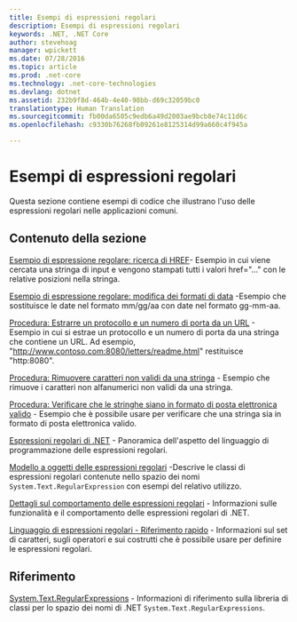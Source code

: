 ```yaml
---
title: Esempi di espressioni regolari
description: Esempi di espressioni regolari
keywords: .NET, .NET Core
author: stevehoag
manager: wpickett
ms.date: 07/28/2016
ms.topic: article
ms.prod: .net-core
ms.technology: .net-core-technologies
ms.devlang: dotnet
ms.assetid: 232b9f8d-464b-4e40-98bb-d69c32059bc0
translationtype: Human Translation
ms.sourcegitcommit: fb00da6505c9edb6a49d2003ae9bcb8e74c11d6c
ms.openlocfilehash: c9330b76268fb09261e8125314d99a660c4f945a

---
```


# <a name="regular-expression-examples"></a>Esempi di espressioni regolari

Questa sezione contiene esempi di codice che illustrano l'uso delle espressioni regolari nelle applicazioni comuni.

## <a name="in-this-section"></a>Contenuto della sezione

[Esempio di espressione regolare: ricerca di HREF](scanning.md)- Esempio in cui viene cercata una stringa di input e vengono stampati tutti i valori href="…" con le relative posizioni nella stringa.

[Esempio di espressione regolare: modifica dei formati di data](changing-formats.md) -Esempio che sostituisce le date nel formato mm/gg/aa con date nel formato gg-mm-aa.

[Procedura: Estrarre un protocollo e un numero di porta da un URL](extract-protocol.md) - Esempio in cui si estrae un protocollo e un numero di porta da una stringa che contiene un URL. Ad esempio, "http://www.contoso.com:8080/letters/readme.html" restituisce "http:8080".

[Procedura: Rimuovere caratteri non validi da una stringa](strip-characters.md) - Esempio che rimuove i caratteri non alfanumerici non validi da una stringa.

[Procedura: Verificare che le stringhe siano in formato di posta elettronica valido](verify-format.md) - Esempio che è possibile usare per verificare che una stringa sia in formato di posta elettronica valido.

[Espressioni regolari di .NET](regular-expressions.md) - Panoramica dell'aspetto del linguaggio di programmazione delle espressioni regolari.

[Modello a oggetti delle espressioni regolari](object-model.md) -Descrive le classi di espressioni regolari contenute nello spazio dei nomi `System.Text.RegularExpression` con esempi del relativo utilizzo.

[Dettagli sul comportamento delle espressioni regolari](regex-behavior.md) - Informazioni sulle funzionalità e il comportamento delle espressioni regolari di .NET.

[Linguaggio di espressioni regolari - Riferimento rapido](quick-ref.md) - Informazioni sul set di caratteri, sugli operatori e sui costrutti che è possibile usare per definire le espressioni regolari.

## <a name="reference"></a>Riferimento

[System.Text.RegularExpressions](xref:System.Text.RegularExpressions) - Informazioni di riferimento sulla libreria di classi per lo spazio dei nomi di .NET `System.Text.RegularExpressions`.



<!--HONumber=Nov16_HO3-->


